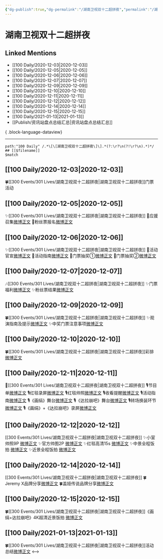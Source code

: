 ```yaml
---
{"dg-publish":true,"dg-permalink":"/湖南卫视双十二超拼夜","permalink":"/湖南卫视双十二超拼夜/","created":"2023-04-08T17:25:14.000+08:00","updated":"2023-08-24T18:53:15.604+08:00"}
---
```


# 湖南卫视双十二超拼夜

## Linked Mentions
- [[100 Daily/2020-12-03\|2020-12-03]]
- [[100 Daily/2020-12-05\|2020-12-05]]
- [[100 Daily/2020-12-06\|2020-12-06]]
- [[100 Daily/2020-12-07\|2020-12-07]]
- [[100 Daily/2020-12-09\|2020-12-09]]
- [[100 Daily/2020-12-10\|2020-12-10]]
- [[100 Daily/2020-12-11\|2020-12-11]]
- [[100 Daily/2020-12-12\|2020-12-12]]
- [[100 Daily/2020-12-14\|2020-12-14]]
- [[100 Daily/2020-12-15\|2020-12-15]]
- [[100 Daily/2021-01-13\|2021-01-13]]
- [[Publish/资讯站盘点总结汇总\|资讯站盘点总结汇总]]

{ .block-language-dataview}

---

```expander
path:"100 Daily" /.*\[\[湖南卫视双十二超拼夜\]\].*(?:\r?\n(?!\r?\n).*)*/
## [[$filename]]
$match
```
## [[100 Daily/2020-12-03\|2020-12-03]]
🍀[[300 Events/301 Lives/湖南卫视双十二超拼夜\|湖南卫视双十二超拼夜]]门票活动 [](https://weibo.com/5516625428/JwKobjuhF)

## [[100 Daily/2020-12-05\|2020-12-05]]
✨[[300 Events/301 Lives/湖南卫视双十二超拼夜\|湖南卫视双十二超拼夜]]
💫应援召集[微博正文](https://m.weibo.cn/6466290670/4578846341606733?mark_id=999_reallog_mark_ad%3A999%7CWeiboADNatural)
💫粉丝票报名[微博正文](https://m.weibo.cn/6466290670/4578880973441809?mark_id=999_reallog_mark_ad%3A999%7CWeiboADNatural)
## [[100 Daily/2020-12-06\|2020-12-06]]
✨[[300 Events/301 Lives/湖南卫视双十二超拼夜\|湖南卫视双十二超拼夜]]
💫活动官宣[微博正文](https://m.weibo.cn/6466290670/4579138692453092)
💫活动指南[微博正文](https://m.weibo.cn/6466290670/4579174491360156)
💫门票抽奖①[微博正文](https://m.weibo.cn/6466290670/4579160268481719)
💫门票抽奖②[微博正文](https://m.weibo.cn/6466290670/4579230756646470)
## [[100 Daily/2020-12-07\|2020-12-07]]
🎶[[300 Events/301 Lives/湖南卫视双十二超拼夜\|湖南卫视双十二超拼夜]]
✨门票福利[微博正文](https://m.weibo.cn/6466290670/4579613114113488)
✨粉丝票结果[微博正文](https://m.weibo.cn/6466290670/4579634748335809)
## [[100 Daily/2020-12-09\|2020-12-09]]
🍀[[300 Events/301 Lives/湖南卫视双十二超拼夜\|湖南卫视双十二超拼夜]]
✨观演指南及提示[微博正文](https://m.weibo.cn/6466290670/4580357162155872)
✨中奖门票注意事项[微博正文](https://m.weibo.cn/6466290670/4580156310815655)
## [[100 Daily/2020-12-10\|2020-12-10]]
🍀[[300 Events/301 Lives/湖南卫视双十二超拼夜\|湖南卫视双十二超拼夜]]彩排[微博正文](https://m.weibo.cn/6466290670/4580718120546958)
## [[100 Daily/2020-12-11\|2020-12-11]]
🎵[[300 Events/301 Lives/湖南卫视双十二超拼夜\|湖南卫视双十二超拼夜]]
🎙️节目单[微博正文](https://m.weibo.cn/6466290670/4581003303589449)
🎙️红毯录屏[微博正文](https://m.weibo.cn/6466290670/4581049755505438)
🎙️红毯帅照[微博正文](https://m.weibo.cn/6466290670/4581081846135944)
🎙️收看提醒[微博正文](https://m.weibo.cn/6466290670/4580933506179415)
🎙️活动指南[微博正文](https://m.weibo.cn/6466290670/4580938250190956)
🎙️《画绢》舞台[微博正文](https://m.weibo.cn/6466290670/4581071155366511)
🎙️《达拉崩吧》舞台[微博正文](https://m.weibo.cn/6466290670/4581072144701654)
🎙️转场换装环节[微博正文](https://m.weibo.cn/6466290670/4581082958146697)
🎙️《画绢》+《达拉崩吧》录屏[微博正文](https://m.weibo.cn/6466290670/4581087689058060)
## [[100 Daily/2020-12-12\|2020-12-12]]
[[300 Events/301 Lives/湖南卫视双十二超拼夜\|湖南卫视双十二超拼夜]]
✨小室帅照9P [微博正文](https://m.weibo.cn/6466290670/4581424298460638)
✨官方帅图2P [微博正文](https://m.weibo.cn/6466290670/4581457785786843)
✨红毯高清15s [微博正文](https://m.weibo.cn/6466290670/4581249555890526)
✨中景全程饭拍 [微博正文](https://m.weibo.cn/6466290670/4581428559875323)
✨近景全程饭拍 [微博正文](https://m.weibo.cn/6466290670/4581247039313960)
## [[100 Daily/2020-12-14\|2020-12-14]]
[[300 Events/301 Lives/湖南卫视双十二超拼夜\|湖南卫视双十二超拼夜]]
🍀Jeremy X品牌分享[微博正文](https://m.weibo.cn/6466290670/4582114664394118)
🍀盖娅传说品牌分享[微博正文](https://m.weibo.cn/6466290670/4582120443882930)

## [[100 Daily/2020-12-15\|2020-12-15]]
🍀[[300 Events/301 Lives/湖南卫视双十二超拼夜\|湖南卫视双十二超拼夜]]《画绢+达拉崩吧》4K超清近景饭拍 [微博正文](https://weibo.com/6466290670/JyxSNd5qS)

## [[100 Daily/2021-01-13\|2021-01-13]]
🍀[[300 Events/301 Lives/湖南卫视双十二超拼夜\|湖南卫视双十二超拼夜]]活动总结[微博正文](https://m.weibo.cn/6466290670/4592938942468348)
<-->